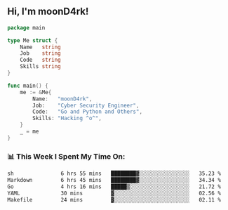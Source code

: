 <h2> Hi, I'm moonD4rk!</h2>

```go
package main

type Me struct {
	Name   string
	Job    string
	Code   string
	Skills string
}

func main() {
	me := &Me{
		Name:   "moonD4rk",
		Job:    "Cyber Security Engineer",
		Code:   "Go and Python and Others",
		Skills: "Hacking ^o^",
	}
	_ = me
}
```

<h3>📊 This Week I Spent My Time On:</h3>
<!-- <img align='right' src="https://github-readme-stats.vercel.app/api?username=moond4rk&show_icons=true&theme=radical", width="300" height="150"> -->

<!--START_SECTION:waka-->

```txt
sh               6 hrs 55 mins   ████████▓░░░░░░░░░░░░░░░░   35.23 %
Markdown         6 hrs 45 mins   ████████▓░░░░░░░░░░░░░░░░   34.34 %
Go               4 hrs 16 mins   █████▒░░░░░░░░░░░░░░░░░░░   21.72 %
YAML             30 mins         ▓░░░░░░░░░░░░░░░░░░░░░░░░   02.56 %
Makefile         24 mins         ▓░░░░░░░░░░░░░░░░░░░░░░░░   02.11 %
```

<!--END_SECTION:waka-->

